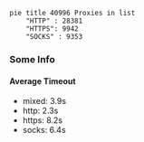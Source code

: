 
```mermaid
pie title 40996 Proxies in list
    "HTTP" : 28381
    "HTTPS": 9942
    "SOCKS" : 9353
```

### Some Info
#### Average Timeout

- mixed: 3.9s
- http: 2.3s
- https: 8.2s
- socks: 6.4s